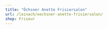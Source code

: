 ```yaml
---
title: "Öchsner Anette Frisiersalon"
url: /leinach/oechsner-anette-frisiersalon/
shop: Friseur
---
```

